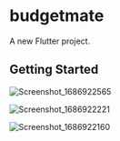 # budgetmate

A new Flutter project.

## Getting Started
![Screenshot_1686922565](https://github.com/ianshaloom/budgetmate/assets/82651930/dbe64c0e-651e-45a3-a09f-824c2f78edfb)

![Screenshot_1686922221](https://github.com/ianshaloom/budgetmate/assets/82651930/8e156308-c15d-41af-8af5-2314070244bd)

![Screenshot_1686922160](https://github.com/ianshaloom/budgetmate/assets/82651930/819af801-a30e-4fcd-9a5d-05c5a5422f51)

